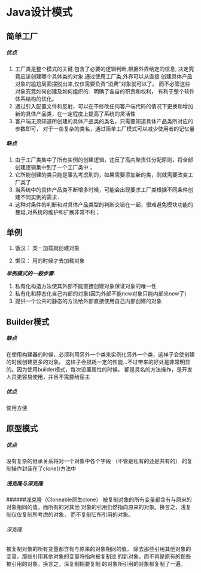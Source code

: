 
# Java设计模式

## 简单工厂
##### 优点
    
1.  工厂类是整个模式的关键.包含了必要的逻辑判断,根据外界给定的信息,
        决定究竟应该创建哪个具体类的对象.通过使用工厂类,外界可以从直接
        创建具体产品对象的尴尬局面摆脱出来,仅仅需要负责“消费”对象就可以了。
        而不必管这些对象究竟如何创建及如何组织的．明确了各自的职责和权利，
        有利于整个软件体系结构的优化。
2. 通过引入配置文件和反射，可以在不修改任何客户端代码的情况下更换和增加新的具体产品类，在一定程度上提高了系统的灵活性
3. 客户端无须知道所创建的具体产品类的类名，只需要知道具体产品类所对应的参数即可， 对于一些复杂的类名，通过简单工厂模式可以减少使用者的记忆量
##### 缺点
1. 由于工厂类集中了所有实例的创建逻辑，违反了高内聚责任分配原则，将全部创建逻辑集中到了一个工厂类中；
2. 它所能创建的类只能是事先考虑到的，如果需要添加新的类，则就需要改变工厂类了
3. 当系统中的具体产品类不断增多时候，可能会出现要求工厂类根据不同条件创建不同实例的需求．
4. 这种对条件的判断和对具体产品类型的判断交错在一起，很难避免模块功能的蔓延,对系统的维护和扩展非常不利；
    
## 单例 
1. 饿汉：
    类一加载就创建对象


2. 懒汉：
    用的时候才去加载对象


***单例模式的一般步骤:***
1. 私有化构造方法使其外部不能直接创建对象保证对象的唯一性
2. 私有化和静态化自己内部的对象(因为外部不能new对象只能内部来new了)
3. 提供一个公共的静态的方法给外部直接使用自己内部创建的对象

## Builder模式
##### 缺点
在使用构建器的时候，必须利用另外一个类来实例化另外一个类，这样子会使创建的时候创建更多的对象。
这样子会损耗一定的性能...不过带来的好处是非常明显的。因为使用builder模式，每次设置属性的时候，
都是具名的方法操作，是开发人员更容易使用，并且不需要给宿主

##### 优点
使用方便

## 原型模式
##### 优点
没有复杂的继承关系将对一个对象中各个字段
（不管是私有的还是共有的）
的复制操作封装在了clone()方法中
##### 浅克隆与深克隆
######浅克隆（Cloneable原生clone）
被复制对象的所有变量都含有与原来的对象相同的值，而所有的对其他
对象的引用仍然指向原来的对象。换言之，浅复制仅仅复制所考虑的对象，
而不复制它所引用的对象。 
###### 深克隆
 被复制对象的所有变量都含有与原来的对象相同的值，
 除去那些引用其他对象的变量。那些引用其他对象的变量将指向被复制过
 的新对象，而不再是原有的那些被引用的对象。换言之，深复制把要复制
 的对象所引用的对象都复制了一遍。
   
